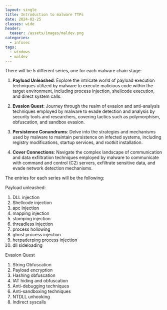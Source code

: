 ```yaml
---
layout: single
title: Introduction to malware TTPs
date: 2024-02-25
classes: wide
header:
  teaser: /assets/images/maldev.png
categories:
  - infosec
tags:
  - windows
  - maldev
---
```

There will be 5 different series, one for each malware chain stage:

1. **Payload Unleashed**: Explore the intricate world of payload execution techniques utilized by malware to execute malicious code within the target environment, including process injection, shellcode execution, and direct system calls.
    
2. **Evasion Quest**: Journey through the realm of evasion and anti-analysis techniques employed by malware to evade detection and analysis by security tools and researchers, covering tactics such as polymorphism, obfuscation, and sandbox evasion.
    
3. **Persistence Conundrums**: Delve into the strategies and mechanisms used by malware to maintain persistence on infected systems, including registry modifications, startup services, and rootkit installation.
    
4. **Cover Connections**: Navigate the complex landscape of communication and data exfiltration techniques employed by malware to communicate with command and control (C2) servers, exfiltrate sensitive data, and evade network detection mechanisms.

The entries for each series will be the following:

Payload unleashed:
1. DLL injection
2. Shellcode injection
3. apc injection
4. mapping injection
5. stomping injection
6. threadless injection
7. process hollowing
8. ghost process injection
9. herpaderping process injection
10. dll sideloading

Evasion Quest
1. String Obfuscation
2. Payload encryption
3. Hashing obfuscation
4. IAT hiding and obfuscation
5. Anti-debugging techniques
6. Anti-sandboxing techniques
7. NTDLL unhooking
8. Indirect syscalls